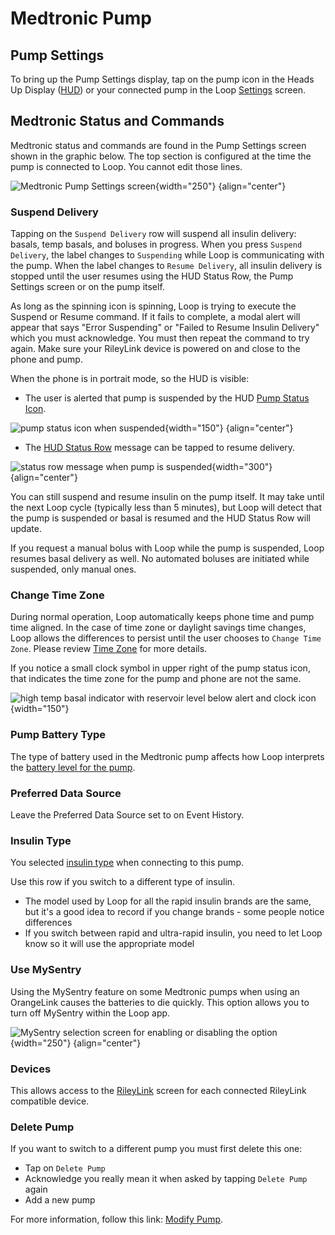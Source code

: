 # Medtronic Pump

## Pump Settings

To bring up the Pump Settings display, tap on the pump icon in the Heads Up Display ([HUD](displays_v3.md#heads-up-display)) or your connected pump in the Loop [Settings](settings.md) screen.

## Medtronic Status and Commands

Medtronic status and commands are found in the Pump Settings screen shown in the graphic below. The top section is configured at the time the pump is connected to Loop. You cannot edit those lines.

![Medtronic Pump Settings screen](img/loop-3-pump-setting-mdt.svg){width="250"}
{align="center"}

### Suspend Delivery

Tapping on the `Suspend Delivery` row will suspend all insulin delivery: basals, temp basals, and boluses in progress. When you press `Suspend Delivery`, the label changes to `Suspending` while Loop is communicating with the pump. When the label changes to `Resume Delivery`, all insulin delivery is stopped until the user resumes using the HUD Status Row, the Pump Settings screen or on the pump itself.

As long as the spinning icon is spinning, Loop is trying to execute the Suspend or Resume command. If it fails to complete, a modal alert will appear that says "Error Suspending" or "Failed to Resume Insulin Delivery" which you must acknowledge. You must then repeat the command to try again. Make sure your RileyLink device is powered on and close to the phone and pump.

When the phone is in portrait mode, so the HUD is visible:

* The user is alerted that pump is suspended by the HUD [Pump Status Icon](displays_v3.md#pump-status-icon).

![pump status icon when suspended](img/loop-3-pump-alert-suspended.svg){width="150"}
{align="center"}

* The [HUD Status Row](displays_v3.md#hud-status-row) message can be tapped to resume delivery.

![status row message when pump is suspended](img/status-row-pump-suspended.svg){width="300"}
{align="center"}

You can still suspend and resume insulin on the pump itself.  It may take until the next Loop cycle (typically less than 5 minutes), but Loop will detect that the pump is suspended or basal is resumed and the HUD Status Row will update.

If you request a manual bolus with Loop while the pump is suspended, Loop resumes basal delivery as well. No automated boluses are initiated while suspended, only manual ones.


### Change Time Zone

During normal operation, Loop automatically keeps phone time and pump time aligned. In the case of time zone or daylight savings time changes, Loop allows the differences to persist until the user chooses to `Change Time Zone`. Please review [Time Zone](add-pump.md#time-zone) for more details.

If you notice a small clock symbol in upper right of the pump status icon, that indicates the time zone for the pump and phone are not the same.

![high temp basal indicator with reservoir level below alert and clock icon](img/loop-3-pump-alert-reservoir-tz.svg){width="150"}

### Pump Battery Type

The type of battery used in the Medtronic pump affects how Loop interprets the [battery level for the pump](../operation/features/battery.md#pump-battery).


### Preferred Data Source

Leave the Preferred Data Source set to on Event History.

### Insulin Type

You selected [insulin type](add-pump.md#insulin-type) when connecting to this pump.

Use this row if you switch to a different type of insulin.

* The model used by Loop for all the rapid insulin brands are the same, but it's a good idea to record if you change brands - some people notice differences
* If you switch between rapid and ultra-rapid insulin, you need to let Loop know so it will use the appropriate model

### Use MySentry

Using the MySentry feature on some Medtronic pumps when using an OrangeLink causes the batteries to die quickly.  This option allows you to turn off MySentry within the Loop app.

![MySentry selection screen for enabling or disabling the option](../operation/loop-settings/img/mdt-my-sentry-v225.png){width="250"}
{align="center"}

### Devices

This allows access to the [RileyLink](../operation/loop-settings/rileylink.md) screen for each connected RileyLink compatible device.

### Delete Pump

If you want to switch to a different pump you must first delete this one:

* Tap on `Delete Pump`
* Acknowledge you really mean it when asked by tapping `Delete Pump` again
* Add a new pump

For more information, follow this link: [Modify Pump](add-pump.md#modify-pump).

